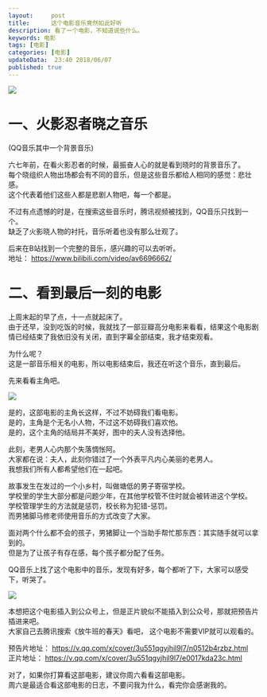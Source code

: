 ```yaml
---   
layout:     post  
title:      这个电影音乐竟然如此好听
description: 看了一个电影，不知道说些什么。        
keywords: 电影
tags: [电影]  
categories: [电影]  
updateData:  23:40 2018/06/07
published: true  
---  
```




![](http://res2018.tiankonguse.com/images/2018/06/3u551qgyjhil9l7t1472527897.jpg)


# 一、火影忍者晓之音乐


(QQ音乐其中一个背景音乐)

六七年前，在看火影忍者的时候，最振奋人心的就是看到晓时的背景音乐了。   
每个晓组织人物出场都会有不同的音乐，但是这些音乐都给人相同的感觉：悲壮感。  
这个代表着他们这些人都是悲剧人物吧，每一个都是。  


不过有点遗憾的时是，在搜索这些音乐时，腾讯视频被找到，QQ音乐只找到一个。  
缺乏了火影晓人物的衬托，音乐听着也没有那么壮观了。  


后来在B站找到一个完整的音乐，感兴趣的可以去听听。    
地址： https://www.bilibili.com/video/av6696662/  



# 二、看到最后一刻的电影

上周末起的早了点，十一点就起床了。  
由于还早，没到吃饭的时候，我就找了一部豆瓣高分电影来看看，结果这个电影剧情已经结束了我依旧没有关闭，直到字幕全部结束，我才结束观看。  


为什么呢？  
这是一部音乐相关的电影，所以电影结束后，我还在听这个音乐，直到最后。    

先来看看主角吧。    


![](http://res2018.tiankonguse.com/images/2018/06/p641706893.webp)



是的，这部电影的主角长这样，不过不妨碍我们看电影。   
是的，主角是个无名小人物，不过这不妨碍我们喜欢他。  
是的，这个主角的结局并不美好，图中的夫人没有选择他。  


此刻，老男人心内那个失落惆怅阿。  
大家都在说：夫人，此刻你错过了一个外表平凡内心美丽的老男人。  
我想我们所有人都希望他们在一起吧。  


故事发生在发过的一个小乡村，叫做塘低的男子寄宿学校。  
学校里的学生大部分都是问题少年，在其他学校管不住时就会被转进这个学校。  
学校管理学生的方法就是惩罚，校长称为犯错-惩罚。  
而男猪脚马修老师使用音乐的方式改变了大家。  


面对两个什么都不会的孩子，男猪脚让一个当助手帮忙那东西：其实随手就可以拿到的。  
但是为了让孩子有存在感，每个孩子都分配了任务。  





QQ音乐上找了这个电影中的音乐，发现有好多，每个都听了下，大家可以感受下，听哭了。  


![](http://res2018.tiankonguse.com/images/2018/06/20180607215534.png)


本想把这个电影插入到公众号上，但是正片貌似不能插入到公众号，那就把预告片插进来吧。    
大家自己去腾讯搜索《放牛班的春天》看吧， 这个电影不需要VIP就可以观看的。  


预告片地址： https://v.qq.com/x/cover/3u551qgyjhil9l7/n0512b4rzbz.html  
正片地址： https://v.qq.com/x/cover/3u551qgyjhil9l7/e0017kda23c.html  


对了，如果你打算看这部电影，建议你周六看看这部电影。  
周六是最适合看这部电影的日志，不要问我为什么，看完你会感谢我的。  

